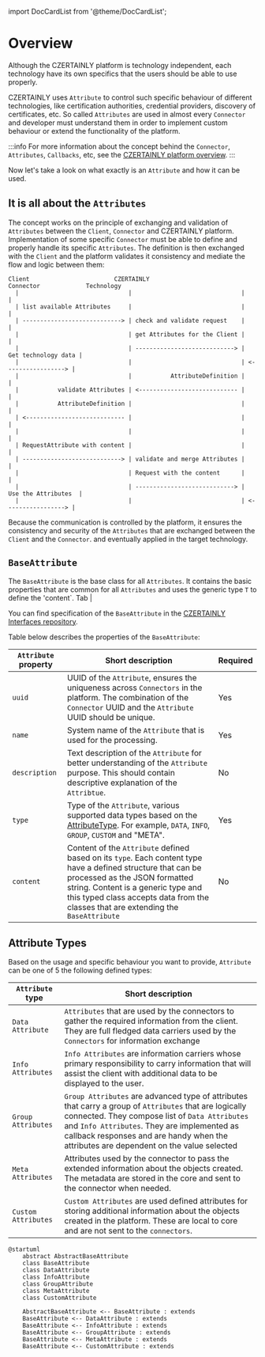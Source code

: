 import DocCardList from '@theme/DocCardList';

# Overview

Although the CZERTAINLY platform is technology independent, each technology have its own specifics that the users should be able to use properly.

CZERTAINLY uses `Attribute` to control such specific behaviour of different technologies, like certification authorities, credential providers, discovery of certificates, etc. So called `Attributes` are used in almost every `Connector` and developer must understand them in order to implement custom behaviour or extend the functionality of the platform.

:::info
For more information about the concept behind the `Connector`, `Attributes`, `Callbacks`, etc, see the [CZERTAINLY platform overview](../../concept-design/overview).
:::

Now let's take a look on what exactly is an `Attribute` and how it can be used.

## It is all about the `Attributes`

The concept works on the principle of exchanging and validation of `Attributes` between the `Client`, `Connector` and CZERTAINLY platform.
Implementation of some specific `Connector` must be able to define and properly handle its specific `Attributes`. The definition is then exchanged with the `Client` and the platform validates it consistency and mediate the flow and logic between them:

```
Client                        CZERTAINLY                      Connector             Technology
  |                               |                               |                     |
  | list available Attributes     |                               |                     |
  | ----------------------------> | check and validate request    |                     |
  |                               | get Attributes for the Client |                     |
  |                               | ----------------------------> | Get technology data |
  |                               |                               | <-----------------> |
  |                               |           AttributeDefinition |                     |  
  |           validate Attributes | <---------------------------- |                     |
  |           AttributeDefinition |                               |                     |
  | <---------------------------- |                               |                     |
  |                               |                               |                     |
  | RequestAttribute with content |                               |                     |
  | ----------------------------> | validate and merge Attributes |                     |
  |                               | Request with the content      |                     |
  |                               | ----------------------------> | Use the Attributes  |
  |                               |                               | <-----------------> |
```

Because the communication is controlled by the platform, it ensures the consistency and security of the `Attributes` that are exchanged between the `Client` and the `Connector`. and eventually applied in the target technology.

## `BaseAttribute`

The `BaseAttribute` is the base class for all `Attributes`. It contains the basic properties that are common for all `Attributes` and uses the generic type `T` to define the 'content`. Tab                                                                                                  |

You can find specification of the `BaseAttribute` in the [CZERTAINLY Interfaces repository](https://github.com/3KeyCompany/CZERTAINLY-Interfaces).

Table below describes the properties of the `BaseAttribute`:

| `Attribute` property | Short description                                                                                                                                                                                                                                                                               | Required                                      |
| -------------------- | ----------------------------------------------------------------------------------------------------------------------------------------------------------------------------------------------------------------------------------------------------------------------------------------------- | --------------------------------------------- |
| `uuid`               | UUID of the `Attribute`, ensures the uniqueness across `Connectors` in the platform. The combination of the `Connector` UUID and the `Attribute` UUID should be unique.                                                                                                                         | <span class="badge badge--success">Yes</span> |
| `name`               | System name of the `Attribute` that is used for the processing.                                                                                                                                                                                                                                 | <span class="badge badge--success">Yes</span> |
| `description`        | Text description of the `Attribute` for better understanding of the `Attribute` purpose. This should contain descriptive explanation of the `Attribtue`.                                                                                                                                        | <span class="badge badge--danger">No</span>   |
| `type`               | Type of the `Attribute`, various supported data types based on the [AttributeType](https://github.com/3KeyCompany/CZERTAINLY-Interfaces/blob/develop/src/main/java/com/czertainly/api/model/common/attribute/v2/AttributeType.java). For example, `DATA`, `INFO`, `GROUP`, `CUSTOM` and "META". | <span class="badge badge--success">Yes</span> |
| `content`            | Content of the `Attribute` defined based on its `type`. Each content type have a defined structure that can be processed as the JSON formatted string. Content is a generic type and this typed class accepts data from the classes that are extending the `BaseAttribute`                      | <span class="badge badge--danger">No</span>   |


## Attribute Types

Based on the usage and specific behaviour you want to provide, `Attribute` can be one of 5 the following defined types:

| `Attribute` type    | Short description                                                                                                                                                                                                                                                                                  |
| ------------------- | -------------------------------------------------------------------------------------------------------------------------------------------------------------------------------------------------------------------------------------------------------------------------------------------------- |
| `Data Attribute`    | `Attributes` that are used by the connectors to gather the required information from the client. They are full fledged data carriers used by the `Connectors` for information exchange                                                                                                             |
| `Info Attributes`   | `Info Attributes` are information carriers whose primary responsibility to carry information that will assist the client with additional data to be displayed to the user.                                                                                                                         |
| `Group Attributes`  | `Group Attributes` are advanced type of attributes that carry a group of `Attributes` that are logically connected. They compose list of `Data Attributes` and `Info Attributes`. They are implemented as callback responses and are handy when the attributes are dependent on the value selected |
| `Meta Attributes`   | Attributes used by the connector to pass the extended information about the objects created. The metadata are stored in the core and sent to the connector when needed.                                                                                                                            |
| `Custom Attributes` | `Custom Attributes` are used defined attributes for storing additional information about the objects created in the platform. These are local to core and are not sent to the `connectors`.     


```plantuml
@startuml
    abstract AbstractBaseAttribute
    class BaseAttribute
    class DataAttribute
    class InfoAttribute
    class GroupAttribute
    class MetaAttribute
    class CustomAttribute
  
    AbstractBaseAttribute <-- BaseAttribute : extends
    BaseAttribute <-- DataAttribute : extends
    BaseAttribute <-- InfoAttribute : extends
    BaseAttribute <-- GroupAttribute : extends
    BaseAttribute <-- MetaAttribute : extends
    BaseAttribute <-- CustomAttribute : extends
```

<DocCardList/>